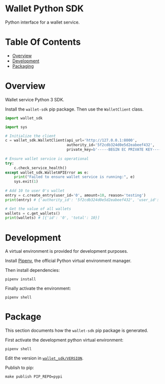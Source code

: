 # Wallet Python SDK
Python interface for a wallet service.

# Table Of Contents
- [Overview](#overview)
- [Development](#development)
- [Packaging](#packaging)

# Overview
Wallet service Python 3 SDK.

Install the `wallet-sdk` pip package. Then use the `WalletClient` class.

```py
import wallet_sdk

import sys

# Initialize the client
c = wallet_sdk.WalletClient(api_url='http://127.0.0.1:8000',
                            authority_id='5f2cdb324d0e5d2eabeef432',
                            private_key=b'-----BEGIN EC PRIVATE KEY-----\nMHcCAQEEIIfoKksdIYKZU0Np56zCDeH4jcDZOqmsgAu9cM/1RYTPoAoGCCqGSM49\nAwEHoUQDQgAEfpNaJROKO0436jAjBnXGi38/T/ZdYBcs7VL+oQ0sHwM/57bYbPej\nfDqda0rOufFi0ZiOK6vFNC9wSYoTJuckhg==\n-----END EC PRIVATE KEY-----')
				 
# Ensure wallet service is operational
try:
    c.check_service_health()
except wallet_sdk.WalletAPIError as e:
    print("Failed to ensure wallet service is running:", e)
    sys.exit(1)
			 
# Add 10 to user 0's wallet
entry = c.create_entry(user_id='0', amount=10, reason='testing')
print(entry) # {'authority_id': '5f2cdb324d0e5d2eabeef432', 'user_id': '0', 'created_on': 1596869670.124, 'amount': 10, 'reason': 'testing'}

# Get the value of all wallets
wallets = c.get_wallets()
print(wallets) # [{'id': '0', 'total': 10}]
```

# Development
A virtual environment is provided for development purposes.

Install [Pipenv](https://pipenv.pypa.io/en/latest/), the official Python virtual
environment manager.

Then install dependencies:

```
pipenv install
```

Finally activate the environment:

```
pipenv shell
```

# Package
This section documents how the `wallet-sdk` pip package is generated.

First activate the development python virtual environment:

```
pipenv shell
```

Edit the version in [`wallet_sdk/VERSION`](./wallet_sdk/VERSION).

Publish to pip:

```
make publish PIP_REPO=pypi
```
